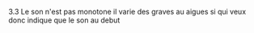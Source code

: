 3.3 Le son n'est pas monotone il varie des graves au aigues si qui veux donc indique que le son au debut 